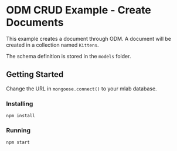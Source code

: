 # ODM CRUD Example - Create Documents
This example creates a document through ODM.  A document will be created in a collection named `Kittens`.

The schema definition is stored in the `models` folder.

## Getting Started
Change the URL in `mongoose.connect()` to your mlab database.

### Installing
```
npm install
```
### Running
```
npm start
```

